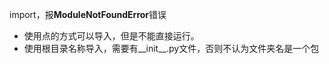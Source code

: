 import，报**ModuleNotFoundError**错误

- 使用点的方式可以导入，但是不能直接运行。
- 使用根目录名称导入，需要有__init__.py文件，否则不认为文件夹名是一个包

